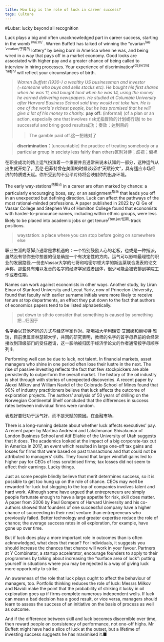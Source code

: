 ```yaml
---
title: How big is the role of luck in career success?
tags: Culture
---
```


#Lubar: lucky beyond all recognition

Luck plays a big and often unacknowledged part in career success, starting in the womb<sup> /wuːm/ </sup>. Warren Buffett has talked of winning the “ovarian<sup>/əʊˈveəriən/子房的</sup> lottery” by being born in America when he was, and being wired in a way that pays off in a market economy. Good looks are associated with higher pay and a greater chance of being called to interview in hiring processes. Your experience of discrimination<sup>/dɪˌskrɪmɪˈneɪʃn/</sup> will reflect your circumstances of birth.
>_Warren Buffett (1930–) a wealthy US businessman and investor (=someone who buys and sells stocks etc). He bought his first shares when he was 11, and bought land when he was 14, using the money he earned delivering newspapers. He studied at Columbia University after Harvard Business School said they would not take him. He is one of the world's richest people, but he has promised that he will give a lot of his money to charity._
>**pay off:** (informal) (of a plan or an action, especially one that involves risk尤指冒险的计划或行动) to be successful and bring good results成功；奏效；达到目的<br>
>>The gamble paid off.这一把赌对了      

>**discrimination：**[uncountable] the practice of treating somebody or a particular group in society less fairly than others区别对待；歧视；偏袒<br>

在职业成功的路上运气扮演着一个重要并且通常来说未认知的一部分，这种运气从出生就开始了。瓦伦·巴菲特曾在美国的时候谈起过“天赋符文”，具有适应市场经济的特质或天赋。你所受到的不公平对待将会映射你的出身环境。

The early way-stations<sup>落脚点</sup> in a career are often marked by chance: a particularly encouraging boss, say, or an assignment<sup>指派</sup> that leads you off in an unexpected but defining direction. Luck can affect the pathways of the most rational-minded professions. A paper published in 2022 by Qi Ge of Vassar College and Stephen Wu of Hamilton College found that economists with harder-to-pronounce names, including within ethnic groups, were less likely to be placed into academic jobs or get tenure<sup>/ˈten.jər/任期</sup>-track positions.
>waystation: a place where you can stop before going on somewhere else<br>

职业生涯的落脚点通常是靠机遇的：一个特别鼓励人心的老板，也或是一种指派，虽然没有领你去你想要的但是确是一个有决定性的方向。运气可以影响最理性的职业的发展路径.一份由Vassar大学的七哥和哈密尔顿大学的斯达棻联合发表的论文声称，那些具有难以发音的名字的经济学家或者团体，很少可能会被安排到学院工作或者任期。

Names can work against economists in other ways. Another study, by Liran Einav of Stanford University and Leeat Yariv, now of Princeton University, found that faculty with earlier surname initials were more likely to receive tenure at top departments, an effect they put down to the fact that authors of economics papers tend to be listed alphabetically.
>put down to sth:to consider that something is caused by something把…归因于<br>

名字会以其他不同的方式与经济学家作对。斯坦福大学利瑞安·艾因娜和丽埃特·雅瑞，目前隶属普林瑟顿大学，共同的研究表明，教师的名字的首字母靠前的会经常接收到顶级部门的受任邀请，这一影响被归因于经济学论文的作者通常按字母顺序列出

Performing well can be due to luck, not talent. In financial markets, asset managers who shine in one period often lose their lustre in the next. The rise of passive investing reflects the fact that few stockpickers are able persistently to outperform the overall market. The history of the oil industry is shot through with stories of unexpected discoveries. A recent paper by Alexei Milkov and William Navidi of the Colorado School of Mines found that 90% of industry practitioners believe that luck affects the outcome of exploration projects. The authors’ analysis of 50 years of drilling on the Norwegian Continental Shelf concluded that the differences in success rates between individual firms were random.

表现好要归功于运气好，而不是天赋的原因。在金融市场，

There is a long-running debate about whether luck affects executives’ pay. A recent paper by Martina Andreani and Lakshmanan Shivakumar of London Business School and Atif Ellahie of the University of Utah suggests that it does. The academics looked at the impact of a big corporate-tax cut in America in 2017, an event which resulted in large one-off tax gains and losses for firms that were based on past transactions and that could not be attributed to managers’ skills. They found that larger windfall gains led to higher pay for CEOs of less scrutinised firms; tax losses did not seem to affect their earnings. Lucky things.

Just as some people blindly believe that merit determines success, so it is possible to get too hung up on the role of chance. CEOs may well be rewarded for luck but slogging to the top of companies involves talent and hard work. Although some have argued that entrepreneurs are simply people fortunate enough to have a large appetite for risk, skill does matter. A paper from 2006 by Paul Gompers of Harvard University and his co-authors showed that founders of one successful company have a higher chance of succeeding in their next venture than entrepreneurs who previously failed. Better technology and greater expertise reduce the role of chance; the average success rates in oil exploration, for example, have gone up over time.

But if luck does play a more important role in outcomes than is often acknowledged, what does that mean? For individuals, it suggests you should increase the chances that chance will work in your favour. Partners at Y Combinator, a startup accelerator, encourage founders to apply to their programmes by talking about increasing the “surface area of luck”: putting yourself in situations where you may be rejected is a way of giving luck more opportunity to strike.

An awareness of the role that luck plays ought to affect the behaviour of managers, too. Portfolio thinking reduces the role of luck: Messrs Milkov and Navidi make the point that the probability of striking it lucky in oil exploration goes up if firms complete numerous independent wells. If luck can mean a bad decision has a good result, or vice versa, managers should learn to assess the success of an initiative on the basis of process as well as outcome.

And if the difference between skill and luck becomes discernible over time, then reward people on consistency of performance, not one-off highs. Mr Buffett might have had a slice of luck at the outset, but a lifetime of investing success suggests he has maximised it.■